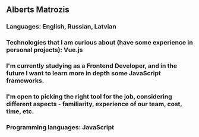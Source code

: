 ## Alberts Matrozis 
### Languages: English, Russian, Latvian 
### Technologies that I am curious about (have some experience in personal projects): Vue.js 
### I'm currently studying as a Frontend Developer, and in the future I want to learn more in depth some JavaScript frameworks. 
### I'm open to picking the right tool for the job, considering different aspects - familiarity, experience of our team, cost, time, etc. 
### Programming languages: JavaScript
